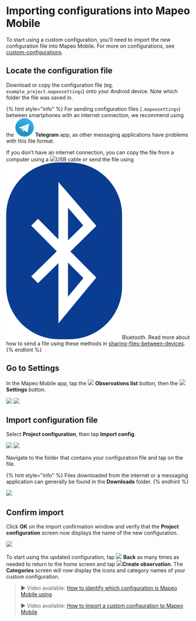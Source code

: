 # Importing configurations into Mapeo Mobile

To start using a custom configuration, you'll need to import the new configuration file into Mapeo Mobile. For more on configurations, see [custom-configurations](../../pre-launch-deployment-preparation/custom-configurations/ "mention").

## Locate the configuration file

Download or copy the configuration file (eg. `example_project.mapeosettings`) onto your Android device. Note which folder the file was saved in.&#x20;

{% hint style="info" %}
For sending configuration files (`.mapeosettings`) between smartphones with an internet connection, we recommend using the ![](../../../.gitbook/assets/Telegram-logo.png) **Telegram** app, as other messaging applications have problems with this file format.&#x20;



If you don't have an internet connection, you can copy the file from a computer using a ![](../../../.gitbook/assets/USB\_cable.png)USB cable or send the file using ![](../../../.gitbook/assets/Bluetooth.png)Bluetooth. Read more about how to send a file using these methods in [sharing-files-between-devices](../../troubleshooting/sharing-files-between-devices/ "mention").
{% endhint %}

## Go to Settings

In the Mapeo Mobile app, tap the ![](<../../../.gitbook/assets/app icons\_observation-list\_35px.png>) **Observations list** button, then the ![](../../../.gitbook/assets/app\_icons\_Settings.png) **Settings** button.

![](../../../.gitbook/assets/Homescreen-Observations\_list\_button.jpg)  ![](../../../.gitbook/assets/Mm\_Observations\_list\_screen\_settings\_button.jpg)

## Import configuration file

Select **Project configuration**, then tap **Import config**.

![](../../../.gitbook/assets/Mm\_Settings\_screen\_Project\_config.jpg)  ![](../../../.gitbook/assets/Mm\_Project\_config\_screen-import\_config\_button.jpg)

Navigate to the folder that contains your configuration file and tap on the file.&#x20;

{% hint style="info" %}
Files downloaded from the internet or a messaging application can generally be found in the **Downloads** folder.
{% endhint %}

![](../../../.gitbook/assets/Import\_config\_downloads\_screen.jpg)

## Confirm import

Click **OK** on the import confirmation window and verify that the **Project configuration** screen now displays the name of the new configuration.

![](../../../.gitbook/assets/Mm\_Project\_config\_screen\_IMW-config.jpg)

To start using the updated configuration, tap ![](../../../.gitbook/assets/app\_icons\_back\_arrow.png) **Back** as many times as needed to return to the home screen and tap ![](../../../.gitbook/assets/create\_observation.png)**Create observation**. The **Categories** screen will now display the icons and category names of your custom configuration.&#x20;

> ▶ Video available: [How to identify which configuration is Mapeo Mobile using](https://www.youtube.com/watch?v=SaSxCBGjZiM\&list=PLI10lL3Yr-k2MUMquVTaQxZoiQqfT\_eID\&index=6\&t=65s)
>
> ▶ Video available: [How to import a custom configuration to Mapeo Mobile](https://www.youtube.com/watch?v=PNodALVTG5w\&list=PLI10lL3Yr-k2MUMquVTaQxZoiQqfT\_eID\&index=7\&t=20s)&#x20;
